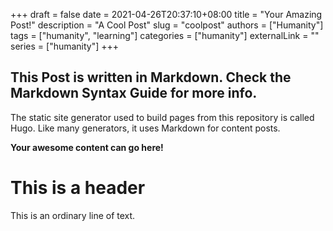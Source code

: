 +++ 
draft = false
date = 2021-04-26T20:37:10+08:00
title = "Your Amazing Post!"
description = "A Cool Post"
slug = "coolpost"
authors = ["Humanity"]
tags = ["humanity", "learning"]
categories = ["humanity"]
externalLink = ""
series = ["humanity"]
+++

## This Post is written in Markdown. Check the Markdown Syntax Guide for more info. 

The static site generator used to build pages from this repository is called Hugo. Like many generators, it uses Markdown for content posts. 

**Your awesome content can go here!**

# This is a header 

This is an ordinary line of text. 



